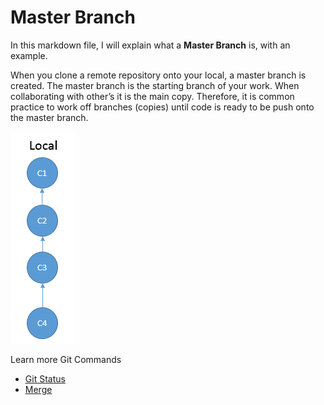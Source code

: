 # Master Branch

In this markdown file, I will explain what a **Master Branch** is, with an example.

When you clone a remote repository onto your local, a master branch is created. The master branch is the starting branch of your work. When collaborating with other’s it is the main copy. Therefore, it is common practice to work off branches (copies) until code is ready to be push onto the master branch.

![masterbranch](/images/images/GitCommands/masterbranch.png)

Learn more Git Commands
* [Git Status](https://github.com/Shannon-NJIT/MiniProject1/blob/master/GitCommands/GitStatus.md)
* [Merge](https://github.com/Shannon-NJIT/MiniProject1/blob/master/GitCommands/Merge.md)

